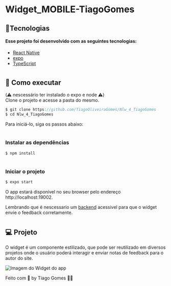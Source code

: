 # Widget_MOBILE-TiagoGomes

<h2>🧪Tecnologias</h2>
<h4>Esse projeto foi desenvolvido com as seguintes tecnologias: </h4>

* [React Native](https://reactnative.dev)
* [expo](https://expo.dev)
* [TypeScript](https://www.typescriptlang.org)


# <h2>🚀 Como executar</h2>
(⚠️ nescessário ter instalado o expo e node ⚠️)<br/>
Clone o projeto e acesse a pasta do mesmo.

```javascript
$ git clone https://github.com/TiagoOliveiraGomes/Nlw_4_TiagoGomes
$ cd Nlw_4_TiagoGomes
```
Para iniciá-lo, siga os passos abaixo:

# <h3>Instalar as dependências</h3>
```javascript
$ npm install
```

# <h3>Iniciar o projeto</h3>
```javascript
$ expo start
```
O app estará disponível no seu browser pelo endereço http://localhost:19002.

Lembrando que é nescessario um [backend](https://github.com/TiagoOliveiraGomes/Nlw_1_server_TiagoGomes) acessivel para que o widget envie o feedback corretamente.

# <h2>💻 Projeto</h2>

O widget é um componente estilizado, que pode ser reutilizado em diversos projetos onde o usuário poderá interagir e enviar notas de feedback para o autor do site.

![Imagem do Widget do app](https://user-images.githubusercontent.com/70171892/167913413-a81ba7c1-7a81-425f-aba5-6cb58540cdf5.png)

Feito com 🧡 by Tiago Gomes 👋🏻 
